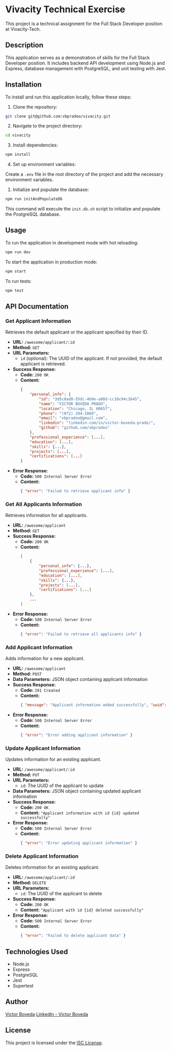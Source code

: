 # Vivacity Technical Exercise

This project is a technical assignment for the Full Stack Developer position at Vivacity-Tech.

## Description

This application serves as a demonstration of skills for the Full Stack Developer position. It includes backend API development using Node.js and Express, database management with PostgreSQL, and unit testing with Jest.

## Installation

To install and run this application locally, follow these steps:

1. Clone the repository:

```bash
git clone git@github.com:vbpradoo/vivacity.git
```

2. Navigate to the project directory:

```bash
cd vivacity
```

3. Install dependencies:

```bash
npm install
```

4. Set up environment variables:

Create a `.env` file in the root directory of the project and add the necessary environment variables.

1. Initialize and populate the database:

```bash
npm run initAndPopulateDb
```

This command will execute the `init.db.sh` script to initialize and populate the PostgreSQL database.

## Usage

To run the application in development mode with hot reloading:

```bash
npm run dev
```

To start the application in production mode:

```bash
npm start
```

To run tests:

```bash
npm test
```

## API Documentation

### Get Applicant Information

Retrieves the default applicant or the applicant specified by their ID.

- **URL:** `/awesome/applicant/:id`
- **Method:** `GET`
- **URL Parameters:**
  - `id` (optional): The UUID of the applicant. If not provided, the default applicant is retrieved.
- **Success Response:**
  - **Code:** `200 OK`
  - **Content:** 
    ```json
    {
        "personal_info": {
            "id": "3d5c8ad8-55dc-4b9e-a80d-cc10c94c1645",
            "name": "VICTOR BOVEDA PRADO",
            "location": "Chicago, IL 60657",
            "phone": "(872) 294-1860",
            "email": "vbpradoo@gmail.com",
            "linkedin": "linkedin.com/in/victor-boveda-prado/",
            "github": "github.com/vbpradoo"
        },
        "professional_experience": [...],
        "education": [...],
        "skills": {...},
        "projects": [...],
        "certifications": [...]
    }
    ```
- **Error Response:**
  - **Code:** `500 Internal Server Error`
  - **Content:** 
    ```json
    { "error": "Failed to retrieve applicant info" }
    ```

### Get All Applicants Information

Retrieves information for all applicants.

- **URL:** `/awesome/applicant`
- **Method:** `GET`
- **Success Response:**
  - **Code:** `200 OK`
  - **Content:** 
    ```json
    [
        {
            "personal_info": {...},
            "professional_experience": [...],
            "education": [...],
            "skills": {...},
            "projects": [...],
            "certifications": [...]
        },
        ...
    ]
    ```
- **Error Response:**
  - **Code:** `500 Internal Server Error`
  - **Content:** 
    ```json
    { "error": "Failed to retrieve all applicants info" }
    ```

### Add Applicant Information

Adds information for a new applicant.

- **URL:** `/awesome/applicant`
- **Method:** `POST`
- **Data Parameters:** JSON object containing applicant information
- **Success Response:**
  - **Code:** `201 Created`
  - **Content:** 
    ```json
    { "message": "Applicant information added successfully", "uuid": "8fad4f47-38ea-4f97-b80a-9e588079e46f" }
    ```
- **Error Response:**
  - **Code:** `500 Internal Server Error`
  - **Content:** 
    ```json
    { "error": "Error adding applicant information" }
    ```

### Update Applicant Information

Updates information for an existing applicant.

- **URL:** `/awesome/applicant/:id`
- **Method:** `PUT`
- **URL Parameters:**
  - `id`: The UUID of the applicant to update
- **Data Parameters:** JSON object containing updated applicant information
- **Success Response:**
  - **Code:** `200 OK`
  - **Content:** `"Applicant information with id {id} updated successfully"`
- **Error Response:**
  - **Code:** `500 Internal Server Error`
  - **Content:** 
    ```json
    { "error": "Error updating applicant information" }
    ```

### Delete Applicant Information

Deletes information for an existing applicant.

- **URL:** `/awesome/applicant/:id`
- **Method:** `DELETE`
- **URL Parameters:**
  - `id`: The UUID of the applicant to delete
- **Success Response:**
  - **Code:** `200 OK`
  - **Content:** `"Applicant with id {id} deleted successfully"`
- **Error Response:**
  - **Code:** `500 Internal Server Error`
  - **Content:** 
    ```json
    { "error": "Failed to delete applicant data" }
    ```

## Technologies Used

- Node.js
- Express
- PostgreSQL
- Jest
- Supertest

## Author

[Victor Boveda](https://github.com/vbpradoo)
[LinkedIn - Victor Boveda](https://www.linkedin.com/in/victor-boveda-prado/)

## License

This project is licensed under the [ISC License](LICENSE).
